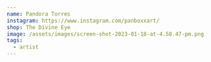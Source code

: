 ```yaml
---
name: Pandora Torres
instagram: https://www.instagram.com/panboxxart/
shop: The Divine Eye
image: /assets/images/screen-shot-2023-01-18-at-4.58.47-pm.png
tags:
  - artist
---
```

